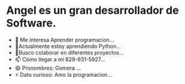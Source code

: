 # Angel es un gran desarrollador de Software.

- 👀 Me interesa Aprender programacion...
- 🌱Actualmente estoy aprendiendo Python...
- 💞️Busco colaborar en diferentes proyectos...
- 📫 Cómo llegar a mí 829-931-5927...
- 😄 Pronombres: Gomera ...
- ⚡ Dato curioso: Amo la programacion...
